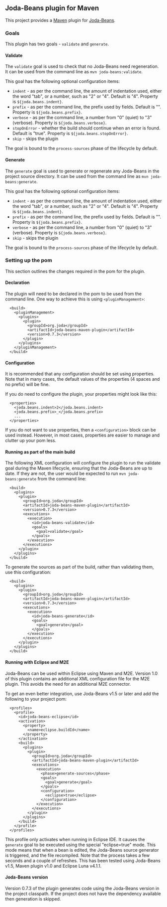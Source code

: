 Joda-Beans plugin for Maven
---------------------------

This project provides a [Maven](https://maven.apache.org/) plugin
for [Joda-Beans](https://github.com/JodaOrg/joda-beans).


### Goals

This plugin has two goals - `validate` and `generate`.

#### Validate

The `validate` goal is used to check that no Joda-Beans need regeneration.
It can be used from the command line as `mvn joda-beans:validate`.

This goal has the following optional configuration items:
- `indent` - as per the command line, the amount of indentation used,
either the word "tab", or a number, such as "2" or "4". Default is "4". Property is `${joda.beans.indent}`.
- `prefix` - as per the command line, the prefix used by fields. Default is "". Property is `${joda.beans.prefix}`.
- `verbose` - as per the command line, a number from "0" (quiet) to "3" (verbose). Property is `${joda.beans.verbose}`.
- `stopOnError` - whether the build should continue when an error is found. Default is "true". Property is `${joda.beans.stopOnError}`.
- `skip` - skips the plugin

The goal is bound to the `process-sources` phase of the lifecycle by default.


#### Generate

The `generate` goal is used to generate or regenerate any Joda-Beans in the project source directory.
It can be used from the command line as `mvn joda-beans:generate`.

This goal has the following optional configuration items:
- `indent` - as per the command line, the amount of indentation used,
either the word "tab", or a number, such as "2" or "4". Default is "4". Property is `${joda.beans.indent}`.
- `prefix` - as per the command line, the prefix used by fields. Default is "". Property is `${joda.beans.prefix}`.
- `verbose` - as per the command line, a number from "0" (quiet) to "3" (verbose). Property is `${joda.beans.verbose}`.
- `skip` - skips the plugin

The goal is bound to the `process-sources` phase of the lifecycle by default.


### Setting up the pom

This section outlines the changes required in the pom for the plugin.


#### Declaration

The plugin will need to be declared in the pom to be used from the command line.
One way to achieve this is using `<pluginManagement>`:

```
  <build>
    <pluginManagement>
      <plugins>
        <plugin>
          <groupId>org.joda</groupId>
          <artifactId>joda-beans-maven-plugin</artifactId>
          <version>0.7.3</version>
        </plugin>
      </plugins>
    </pluginManagement>
  </build>
```


#### Configuration

It is recommended that any configuration should be set using properties.
Note that in many cases, the default values of the properties (4 spaces and no prefix) will be fine.

If you do need to configure the plugin, your properties might look like this:

```
  <properties>
    <joda.beans.indent>2</joda.beans.indent>
    <joda.beans.prefix>_</joda.beans.prefix>
    ...
  </properties>
```

If you do not want to use properties, then a `<configuration>` block can be used instead.
However, in most cases, properties are easier to manage and clutter up your pom less.


#### Running as part of the main build

The following XML configuration will configure the plugin to run the validate goal during the
Maven lifecycle, ensuring that the Joda-Beans are up to date.
If they are not, the user would be expected to run `mvn joda-beans:generate` from the command line:

```
  <build>
    <plugins>
      <plugin>
        <groupId>org.joda</groupId>
        <artifactId>joda-beans-maven-plugin</artifactId>
        <version>0.7.3</version>
        <executions>
          <execution>
            <id>joda-beans-validate</id>
            <goals>
              <goal>validate</goal>
            </goals>
          </execution>
        </executions>
      </plugin>
    </plugins>
  </build>
```

To generate the sources as part of the build, rather than validating them, use this configuration:

```
  <build>
    <plugins>
      <plugin>
        <groupId>org.joda</groupId>
        <artifactId>joda-beans-maven-plugin</artifactId>
        <version>0.7.3</version>
        <executions>
          <execution>
            <id>joda-beans-generate</id>
            <goals>
              <goal>generate</goal>
            </goals>
          </execution>
        </executions>
      </plugin>
    </plugins>
  </build>
```

#### Running with Eclipse and M2E

Joda-Beans can be used within Eclipse using Maven and M2E.
Version 1.0 of this plugin contains an additional XML configuration file for the M2E plugin.
This avoids the need for an additional M2E connector.

To get an even better integration, use Joda-Beans v1.5 or later and add the following to your project pom:

```
  <profiles>
    <profile>
      <id>joda-beans-eclipse</id>
      <activation>
        <property>
          <name>eclipse.buildId</name>
        </property>
      </activation>
      <build>
        <plugins>
          <plugin>
            <groupId>org.joda</groupId>
            <artifactId>joda-beans-maven-plugin</artifactId>
            <executions>
              <execution>
                <phase>generate-sources</phase>
                <goals>
                  <goal>generate</goal>
                </goals>
                <configuration>
                  <eclipse>true</eclipse>
                </configuration>
              </execution>
            </executions>
          </plugin>
        </plugins>
      </build>
    </profile>
  </profiles>
```

This profile only activates when running in Eclipse IDE.
It causes the `generate` goal to be executed using the special "eclipse=true" mode.
This mode means that when a bean is edited, the Joda-Beans source generator is triggered,
and the file recompiled. Note that the process takes a few seconds and a couple of refreshes.
This has been tested using Joda-Beans v1.5, Maven plugin v1.0 and Eclipse Luna v4.1.1.


#### Joda-Beans version

Version 0.7.3 of the plugin generates code using the Joda-Beans version
in the project classpath. If the project does not have the dependency
available then generation is skipped.

